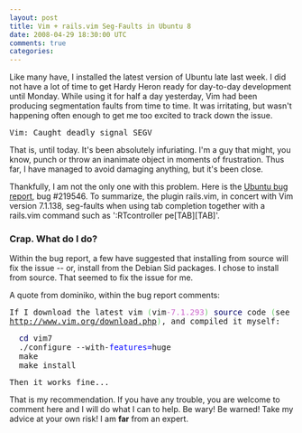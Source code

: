 ```yaml
--- 
layout: post
title: Vim + rails.vim Seg-Faults in Ubuntu 8
date: 2008-04-29 18:30:00 UTC
comments: true
categories: 
--- 
```

Like many have, I installed the latest version of Ubuntu late last week. I did not have a lot of time to get Hardy Heron ready for day-to-day development until Monday. While using it for half a day yesterday, Vim had been producing segmentation faults from time to time. It was irritating, but wasn't happening often enough to get me too excited to track down the issue.

<div class="codeblock">

<div class="bash" style="font-family: monospace;">

Vim: Caught deadly signal SEGV

</div>

</div>

That is, until today. It's been absolutely infuriating. I'm a guy that might, you know, punch or throw an inanimate object in moments of frustration. Thus far, I have managed to avoid damaging anything, but it's been close.

Thankfully, I am not the only one with this problem. Here is the [Ubuntu bug report](https://bugs.launchpad.net/ubuntu/+source/vim/+bug/219546), bug \#219546. To summarize, the plugin rails.vim, in concert with Vim version 7.1.138, seg-faults when using tab completion together with a rails.vim command such as ':RTcontroller pe\[TAB\]\[TAB\]'.

### Crap. What do I do?

Within the bug report, a few have suggested that installing from source will fix the issue -- or, install from the Debian Sid packages. I chose to install from source. That seemed to fix the issue for me.

A quote from dominiko, within the bug report comments:

<div class="codeblock">

<div class="bash" style="font-family: monospace;">

If I download the latest vim <span style="color: #66cc66;">(</span>vim<span style="color: #cc66cc;">-7.1</span><span style="color: #cc66cc;">.293</span><span style="color: #66cc66;">)</span> <span style="color: #000066;">source</span> code <span style="color: #66cc66;">(</span>see  
http://www.vim.org/download.php<span style="color: #66cc66;">)</span>, and compiled it myself:  
  
  <span style="color: #000066;">cd</span> vim7  
  ./configure --with-<span style="color: #0000ff;">features=</span>huge  
  make  
  make install  
  
Then it works fine...

</div>

</div>

That is my recommendation. If you have any trouble, you are welcome to comment here and I will do what I can to help. Be wary\! Be warned\! Take my advice at your own risk\! I am **far** from an expert.
